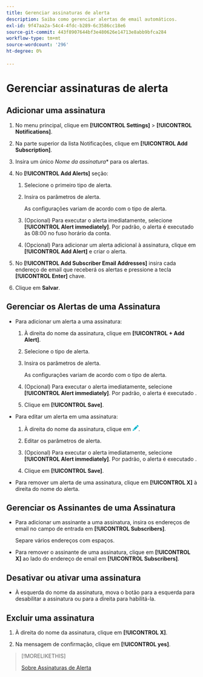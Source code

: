 ```yaml
---
title: Gerenciar assinaturas de alerta
description: Saiba como gerenciar alertas de email automáticos.
exl-id: 9f47aa2a-54c4-4fdc-b289-6c3586cc18e6
source-git-commit: 443f8907644bf3e480626e14713e8abb9bfca284
workflow-type: tm+mt
source-wordcount: '296'
ht-degree: 0%

---
```


# Gerenciar assinaturas de alerta

## Adicionar uma assinatura

1. No menu principal, clique em **[!UICONTROL Settings]** > **[!UICONTROL Notifications]**.

1. Na parte superior da lista Notificações, clique em **[!UICONTROL Add Subscription]**.

1. Insira um único *Nome da assinatura** para os alertas.

1. No **[!UICONTROL Add Alerts]** seção:

   1. Selecione o primeiro tipo de alerta.

   1. Insira os parâmetros de alerta.

      As configurações variam de acordo com o tipo de alerta.

   1. (Opcional) Para executar o alerta imediatamente, selecione **[!UICONTROL Alert immediately]**. Por padrão, o alerta é executado às 08:00 no fuso horário da conta.

   1. (Opcional) Para adicionar um alerta adicional à assinatura, clique em **[!UICONTROL Add Alert]** e criar o alerta.

1. No **[!UICONTROL Add Subscriber Email Addresses]** insira cada endereço de email que receberá os alertas e pressione a tecla **[!UICONTROL Enter]** chave.

1. Clique em **Salvar**.

## Gerenciar os Alertas de uma Assinatura

* Para adicionar um alerta a uma assinatura:

   1. À direita do nome da assinatura, clique em **[!UICONTROL + Add Alert]**.

   1. Selecione o tipo de alerta.

   1. Insira os parâmetros de alerta.

      As configurações variam de acordo com o tipo de alerta.

   1. (Opcional) Para executar o alerta imediatamente, selecione **[!UICONTROL Alert immediately]**. Por padrão, o alerta é executado <!-- at what time? -->.

   1. Clique em **[!UICONTROL Save]**.

* Para editar um alerta em uma assinatura:

   1. À direita do nome da assinatura, clique em ![Editar](/help/dsp/assets/edit.png).

   1. Editar os parâmetros de alerta.

   1. (Opcional) Para executar o alerta imediatamente, selecione **[!UICONTROL Alert immediately]**. Por padrão, o alerta é executado <!-- at what time? -->.

   1. Clique em **[!UICONTROL Save]**.

* Para remover um alerta de uma assinatura, clique em **[!UICONTROL X]** à direita do nome do alerta.

## Gerenciar os Assinantes de uma Assinatura

* Para adicionar um assinante a uma assinatura, insira os endereços de email no campo de entrada em **[!UICONTROL Subscribers]**.

   Separe vários endereços com espaços.

* Para remover o assinante de uma assinatura, clique em **[!UICONTROL X]** ao lado do endereço de email em **[!UICONTROL Subscribers]**.

## Desativar ou ativar uma assinatura

* À esquerda do nome da assinatura, mova o botão para a esquerda para desabilitar a assinatura ou para a direita para habilitá-la.

## Excluir uma assinatura

1. À direita do nome da assinatura, clique em **[!UICONTROL X]**.

1. Na mensagem de confirmação, clique em **[!UICONTROL yes]**.

>[!MORELIKETHIS]
>
>[Sobre Assinaturas de Alerta](alerts-about.md)
